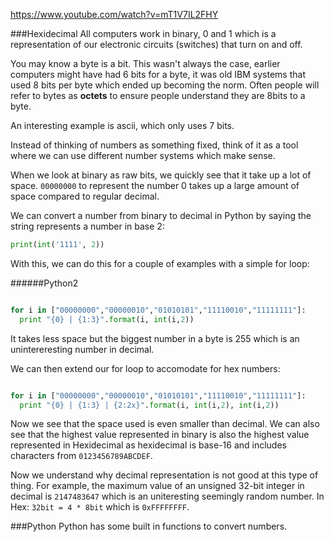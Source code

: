 https://www.youtube.com/watch?v=mT1V7IL2FHY

###Hexidecimal
All computers work in binary, 0 and 1 which is a representation of our electronic circuits (switches) that turn on and off.

You may know a byte is a bit. This wasn't always the case, earlier computers might have had 6 bits for a byte, it was old IBM systems that used 8 bits per byte which ended up becoming the norm. Often people will refer to bytes as **octets** to ensure people understand they are 8bits to a byte.

An interesting example is ascii, which only uses 7 bits.

Instead of thinking of numbers as something fixed, think of it as a tool where we can use different number systems which make sense.

When we look at binary as raw bits, we quickly see that it take up a lot of space. `00000000` to represent the number 0 takes up a large amount of space compared to regular decimal.

We can convert a number from binary to decimal in Python by saying the string represents a number in base 2:

```python {cmd="python2"}
print(int('1111', 2))
```

With this, we can do this for a couple of examples with a simple for loop:

######Python2
```python {cmd="python2"}

for i in ["00000000","00000010","01010101","11110010","11111111"]:
  print "{0} | {1:3}".format(i, int(i,2))
```
It takes less space but the biggest number in a byte is 255 which is an unintereresting number in decimal.

We can then extend our for loop to accomodate for hex numbers:

```python {cmd="python2"}

for i in ["00000000","00000010","01010101","11110010","11111111"]:
  print "{0} | {1:3} | {2:2x}".format(i, int(i,2), int(i,2))
```

Now we see that the space used is even smaller than decimal. We can also see that the highest value represented in binary is also the highest value represented in Hexidecimal as hexidecimal is base-16 and includes characters from `0123456789ABCDEF`.

Now we understand why decimal representation is not good at this type of thing. For example, the maximum value of an unsigned 32-bit integer in decimal is `2147483647` which is an uniteresting seemingly random number. In Hex: `32bit = 4 * 8bit` which is `0xFFFFFFFF`.

###Python
Python has some built in functions to convert numbers.
